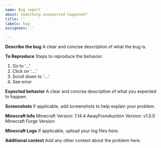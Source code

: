 ```yaml
---
name: Bug report
about: Something unexpected happened?
title: ''
labels: bug
assignees: ''

---
```


**Describe the bug**
A clear and concise description of what the bug is.

**To Reproduce**
Steps to reproduce the behavior:
1. Go to '...'
2. Click on '....'
3. Scroll down to '....'
4. See error

**Expected behavior**
A clear and concise description of what you expected to happen.

**Screenshots**
If applicable, add screenshots to help explain your problem.

**Minecraft Info**
Minecraft Version: 1.14.4
AwayFromAuction Version: v1.0.0
Minecraft Forge Version:

**Minecraft Logs**
If applicable, upload your log files here.

**Additional context**
Add any other context about the problem here.

